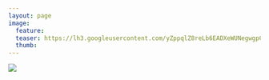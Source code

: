 ```yaml
---
layout: page
image:
  feature:
  teaser: https://lh3.googleusercontent.com/yZppqlZ8reLb6EADXeWUNegwgpCKPmCq3BI83ESKUuI=w245-h163-no
  thumb:
---
```


![](https://lh3.googleusercontent.com/IWttbTNffH6nX-_7e-zwu1pfPdiQYD20ZCQrGHHlwjE=w800)
